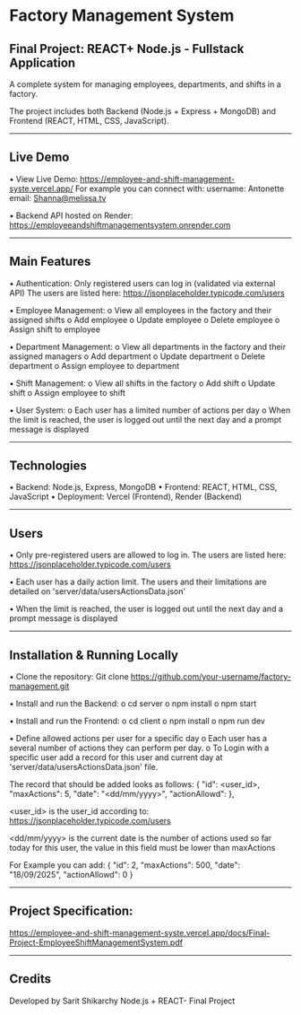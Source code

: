 # Factory Management System

## Final Project: REACT+ Node.js - Fullstack Application

A complete system for managing employees, departments, and shifts in a factory.

The project includes both Backend (Node.js + Express + MongoDB) and Frontend (REACT, HTML, CSS, JavaScript).

---

## Live Demo

• View Live Demo:
    https://employee-and-shift-management-syste.vercel.app/
    For example you can connect with:
    username: Antonette
    email: Shanna@melissa.tv

• Backend API hosted on Render:
    https://employeeandshiftmanagementsystem.onrender.com

---

## Main Features

• Authentication: Only registered users can log in (validated via external API)
  The users are listed here: https://jsonplaceholder.typicode.com/users

• Employee Management:
    o View all employees in the factory and their assigned shifts
    o Add employee
    o Update employee
    o Delete employee
    o Assign shift to employee

• Department Management:
    o View all departments in the factory and their assigned managers
    o Add department
    o Update department
    o Delete department
    o Assign employee to department

• Shift Management:
    o View all shifts in the factory
    o Add shift
    o Update shift
    o Assign employee to shift

• User System:
    o Each user has a limited number of actions per day
    o When the limit is reached, the user is logged out until the next day and a prompt message is displayed

---

## Technologies

• Backend: Node.js, Express, MongoDB
• Frontend: REACT, HTML, CSS, JavaScript
• Deployment: Vercel (Frontend), Render (Backend)

---

## Users

• Only pre-registered users are allowed to log in.
    The users are listed here: https://jsonplaceholder.typicode.com/users

• Each user has a daily action limit.
  The users and their limitations are detailed on 'server/data/usersActionsData.json'

• When the limit is reached, the user is logged out until the next day and a prompt message is displayed

---

## Installation & Running Locally

• Clone the repository:
      Git clone https://github.com/your-username/factory-management.git

• Install and run the Backend:
    o cd server
    o npm install
    o npm start

• Install and run the Frontend:
    o cd client
    o npm install
    o npm run dev

• Define allowed actions per user for a specific day
    o Each user has a several number of actions they can perform per day.
    o To Login with a specific user add a record for this user and current day at
      'server/data/usersActionsData.json' file.

The record that should be added looks as follows:
   {
      "id": <user_id>,
      "maxActions": 5,
      "date": "<dd/mm/yyyy>",
      "actionAllowd": <numOfActionsUsedTodayForThisUser>
    },

<user_id> is the user_id according to: https://jsonplaceholder.typicode.com/users

<dd/mm/yyyy> is the current date
<actionAllowedForThisUser> is the number of actions used so far today for this user,
 the value in this field must be lower than maxActions

For Example you can add:
{
      "id": 2,
      "maxActions": 500,
      "date": "18/09/2025",
      "actionAllowd": 0
  }

---

## Project Specification:
https://employee-and-shift-management-syste.vercel.app/docs/Final-Project-EmployeeShiftManagementSystem.pdf

---

## Credits

Developed by Sarit Shikarchy
Node.js + REACT- Final Project

